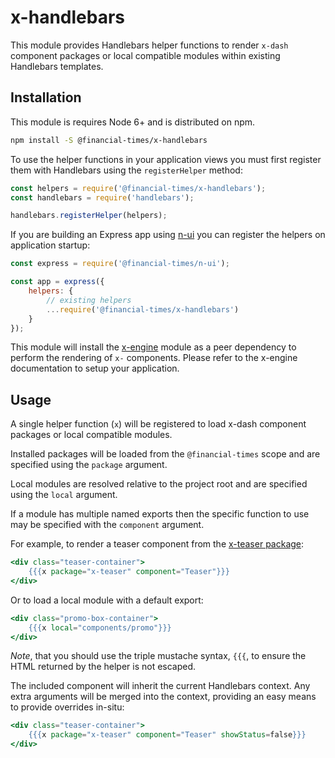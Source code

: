 # x-handlebars

This module provides Handlebars helper functions to render `x-dash` component packages or local compatible modules within existing Handlebars templates.

## Installation

This module is requires Node 6+ and is distributed on npm.

```bash
npm install -S @financial-times/x-handlebars
```

To use the helper functions in your application views you must first register them with Handlebars using the `registerHelper` method:

```js
const helpers = require('@financial-times/x-handlebars');
const handlebars = require('handlebars');

handlebars.registerHelper(helpers);
```

If you are building an Express app using [n-ui][n-ui] you can register the helpers on application startup:

```js
const express = require('@financial-times/n-ui');

const app = express({
	helpers: {
		// existing helpers
		...require('@financial-times/x-handlebars')
	}
});
```

This module will install the [x-engine][x-engine] module as a peer dependency to perform the rendering of `x-` components. Please refer to the x-engine documentation to setup your application.

[n-ui]: https://github.com/Financial-Times/n-ui/
[x-engine]: https://github.com/Financial-Times/x-dash/tree/master/packages/x-engine

## Usage

A single helper function (`x`) will be registered to load x-dash component packages or local compatible modules.

Installed packages will be loaded from the `@financial-times` scope and are specified using the `package` argument.

Local modules are resolved relative to the project root and are specified using the `local` argument.

If a module has multiple named exports then the specific function to use may be specified with the `component` argument.

For example, to render a teaser component from the [x-teaser package][teaser]:

```handlebars
<div class="teaser-container">
	{{{x package="x-teaser" component="Teaser"}}}
</div>
```

Or to load a local module with a default export:

```handlebars
<div class="promo-box-container">
	{{{x local="components/promo"}}}
</div>
```

_Note_, that you should use the triple mustache syntax, `{{{`, to ensure the HTML returned by the helper is not escaped.

The included component will inherit the current Handlebars context. Any extra arguments will be merged into the context, providing an easy means to provide overrides in-situ:

```handlebars
<div class="teaser-container">
	{{{x package="x-teaser" component="Teaser" showStatus=false}}}
</div>
```

[teaser]: /components/x-teaser/readme.md

